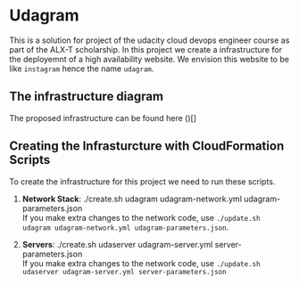 # Udagram

This is a solution for project of the udacity cloud devops engineer course as part of the ALX-T scholarship. In this project we create a infrastructure for the deployemnt of a high availability website. We envision this website to be like `instagram` hence the name `udagram`.

## The infrastructure diagram

The proposed infrastructure can be found here ()[]

## Creating the Infrasturcture with CloudFormation Scripts

To create the infrastructure for this project we need to run these scripts.

1. **Network Stack**: ./create.sh udagram udagram-network.yml udagram-parameters.json \
   If you make extra changes to the network code, use `./update.sh udagram udagram-network.yml udagram-parameters.json`.

2. **Servers**: ./create.sh udaserver udagram-server.yml server-parameters.json \
   If you make extra changes to the network code, use `./update.sh udaserver udagram-server.yml server-parameters.json`

